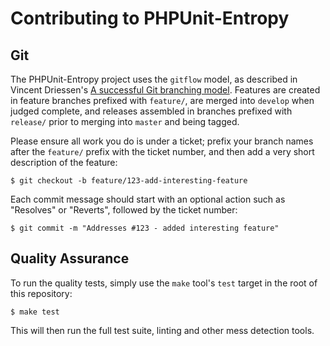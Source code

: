 # Contributing to PHPUnit-Entropy

## Git

The PHPUnit-Entropy project uses the `gitflow` model, as described in Vincent Driessen's
[A successful Git branching model](http://nvie.com/posts/a-successful-git-branching-model/). Features are created in
feature branches prefixed with `feature/`, are merged into `develop` when judged complete, and releases assembled in
branches prefixed with `release/` prior to merging into `master` and being tagged.

Please ensure all work you do is under a ticket; prefix your branch names after the `feature/` prefix with the
ticket number, and then add a very short description of the feature:

```shell
$ git checkout -b feature/123-add-interesting-feature
```

Each commit message should start with an optional action such as "Resolves" or "Reverts", followed by the ticket number:

```shell
$ git commit -m "Addresses #123 - added interesting feature" 
```

## Quality Assurance

To run the quality tests, simply use the `make` tool's `test` target in the root of this repository:

```shell
$ make test
```

This will then run the full test suite, linting and other mess detection tools. 
